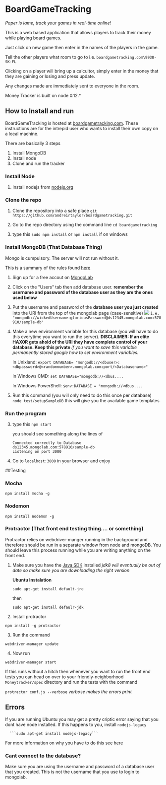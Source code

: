 # BoardGameTracking
  *Paper is lame, track your games in real-time online!*

This is a web based application that allows players to track their money while playing board games.

Just click on new game then enter in the names of the players in the game.

Tell the other players what room to go to i.e. ```boardgametracking.com\9938-SK-FL```

Clicking on a player will bring up a calcultor, simply enter in the money that they are gaining or losing and press update.

Any changes made are immediately sent to everyone in the room.

Money Tracker is built on node 0.12.*

## How to Install and run

BoardGameTracking is hosted at [boardgametracking.com](www.boardgametracking.com ). These instructions are for the intrepid user who wants to install their own copy on a local machine.

There are basically 3 steps
1. Install MongoDB
2. Install node
3. Clone and run the tracker

### Install Node
1. Install nodejs from [nodejs.org](http://nodejs.org/download/)

### Clone the repo
1. Clone the repository into a safe place ```git https://github.com/andreirtaylor/boardgametracking.git```

2. Go to the repo directory using the command line ``` cd boardgametracking ```

3. type this ```sudo npm install``` or ```npm install``` if on windows

### Install MongoDB (That Database Thing) 
Mongo is cumpulsory. The server will not run without it.

This is a summary of the rules found [here](http://docs.mongolab.com/connecting/#connect-string)

1. Sign up for a free accout on [MongoLab](https://mongolab.com)
2. Click on the "Users" tab then add database user.
   **remember the username and password of the database user as they are the ones used below**

3. Put the username and password of the **database user you just created** into the URI from the top of the mongolab page (case-sensitive)
   ![](http://docs.mongolab.com/assets/screenshot-connectinfo.png)
   ```i.e. "mongodb://wickedUsername:gloriousPassword@ds12345.mongolab.com:578910/sample-db" ```

2. Make a new environment variable for this database (you will have to do this everytime you want to run the server).
   **DISCLAIMER: If an elite HAX0R gets ahold of the URI they have complete control of your database. Keep this private**
   *if you want to save this variable permanently stored google how to set environment variables.*

   In Unixland:
   ```export DATABASE= "mongodb://<dbuser>:<dbpassword>@<randomnumber>.mongolab.com:port/<Databasename>"```

   In Windows CMD:
   ```set DATABASE="mongodb://<dbus....```
  
   In Windows PowerShell:
   ```$env:DATABASE = "mongodb://<dbus....```

4. Run this command (you will only need to do this once per database)
   ``` node test/setupSampleDB ``` this will give you the available game templates

### Run the program
3. type this ```npm start```
  
   you should see something along the lines of
   ``` 
   Connected correctly to Database
   ds12345.mongolab.com:578910/sample-db
   Listening on port 3000
   ```
4. Go to ```localhost:3000``` in your browser and enjoy

##Testing

### Mocha

``` npm install mocha -g ```

### Nodemon

``` npm install nodemon -g ```

### Protractor (That front end testing thing.... or something)

Protractor relies on webdriver-manger running in the background and therefore should be run in a separate window from node and mongoDB. You should leave this process running while you are writing anything on the front end.

1. Make sure you have the [Java SDK](http://www.oracle.com/technetwork/java/javase/downloads/jdk8-downloads-2133151.html) installed
   *jdk8 will eventually be out of date so make sure you are downloading the right version*

   **Ubuntu Instalation**

     ```sudo apt-get install default-jre```

    then

     ```sudo apt-get install defaulr-jdk```

2. Install protractor

  ```npm install -g protractor```

3. Run the command

  ```webdriver-manager update```

4. Now run

  ```webdriver-manager start```

If this runs without a hitch then whenever you want to run the front end tests you can head on over to your friendly-neighborhood ```Moneytracker/spec``` directory and run the tests with the command

  ``` protractor conf.js --verbose ``` *verbose makes the errors print*

## Errors

If you are running Ubuntu you may get a pretty criptic error saying that you dont have node installed. If this happens to you, install ```nodejs-legacy```

      ```sudo apt-get install nodejs-legacy```

For more information on why you have to do this see [here](http://stackoverflow.com/questions/21168141/can-not-install-packages-using-node-package-manager-in-ubuntu)

### Cant connect to the database?
Make sure you are using the username and password of a database user that you created. This is not the username that you use to login to mongolab. 
